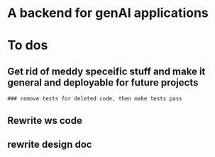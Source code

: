 # A backend for genAI applications


# To dos



## Get rid of meddy speceific stuff and make it general and deployable for future projects
    ### remove tests for deleted code, then make tests pass

## Rewrite ws code
## rewrite design doc